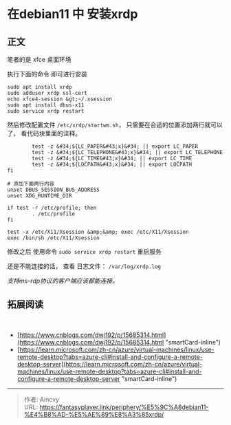 # 在debian11 中 安装xrdp


## 正文

笔者的是 xfce 桌面环境

执行下面的命令 即可进行安装

```shell
sudo apt install xrdp
sudo adduser xrdp ssl-cert
echo xfce4-session &gt;~/.xsession
sudo apt install dbus-x11
sudo service xrdp restart
```

然后修改配置文件 `/etc/xrdp/startwm.sh`， 只需要在合适的位置添加两行就可以了， 看代码块里面的注释。

```shell
        test -z &#34;${LC_PAPER&#43;x}&#34; || export LC_PAPER
        test -z &#34;${LC_TELEPHONE&#43;x}&#34; || export LC_TELEPHONE
        test -z &#34;${LC_TIME&#43;x}&#34; || export LC_TIME
        test -z &#34;${LOCPATH&#43;x}&#34; || export LOCPATH
fi

# 添加下面两行内容
unset DBUS_SESSION_BUS_ADDRESS
unset XDG_RUNTIME_DIR

if test -r /etc/profile; then
        . /etc/profile
fi

test -x /etc/X11/Xsession &amp;&amp; exec /etc/X11/Xsession
exec /bin/sh /etc/X11/Xsession
```

修改之后 使用命令 `sudo service xrdp restart` 重启服务


还是不能连接的话， 查看 日志文件： `/var/log/xrdp.log`

*支持ms-rdp协议的客户端应该都能连接。*

## 拓展阅读
‌
- [https://www.cnblogs.com/dwj192/p/15685314.html](https://www.cnblogs.com/dwj192/p/15685314.html &#34;smartCard-inline&#34;)
- [https://learn.microsoft.com/zh-cn/azure/virtual-machines/linux/use-remote-desktop?tabs=azure-cli#install-and-configure-a-remote-desktop-server](https://learn.microsoft.com/zh-cn/azure/virtual-machines/linux/use-remote-desktop?tabs=azure-cli#install-and-configure-a-remote-desktop-server &#34;smartCard-inline&#34;)



---

> 作者: Aincvy  
> URL: https://fantasyplayer.link/periphery/%E5%9C%A8debian11-%E4%B8%AD-%E5%AE%89%E8%A3%85xrdp/  


